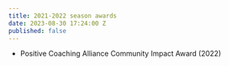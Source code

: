 ```yaml
---
title: 2021-2022 season awards
date: 2023-08-30 17:24:00 Z
published: false
---
```


* Positive Coaching Alliance Community Impact Award (2022)
